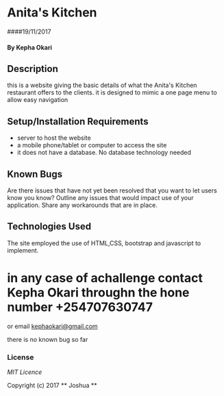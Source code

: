 # Anita's Kitchen

####19/11/2017

#### By Kepha Okari

## Description

this is a website giving the basic details of what the Anita's Kitchen restaurant offers to the clients. it is designed to mimic a one page menu to allow easy navigation
## Setup/Installation Requirements

* server to host the website
* a mobile phone/tablet or computer to access the site
* it does not have a database. No database technology needed

## Known Bugs

Are there issues that have not yet been resolved that you want to let users know you know? Outline any issues that would impact use of your application. Share any workarounds that are in place.

## Technologies Used

The site employed the use of HTML,CSS, bootstrap and javascript to implement.

# in any case of  achallenge contact Kepha Okari throughn the hone number +254707630747
 or email kephaokari@gmail.com


there is no known bug so far

### License

*MIT Licence*

Copyright (c) 2017 ** Joshua **
